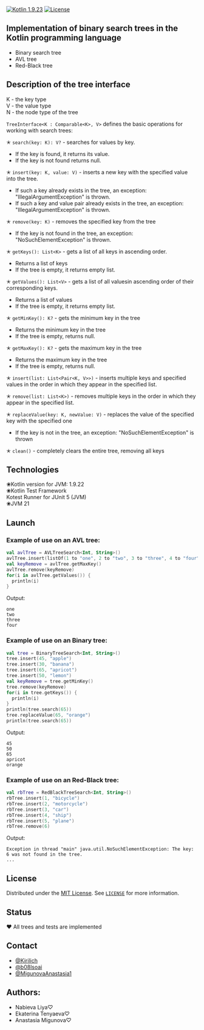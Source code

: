 [![Kotlin 1.9.23][kotlin_img]][kotlin_releases_url]
[![License][license_img]][repo_license_url]
## Implementation of binary search trees in the Kotlin programming language

* Binary search tree
* AVL tree
* Red-Black tree

## Description of the tree interface

K - the key type<br>
V - the value type<br>
N - the node type of the tree<br>


`TreeInterface<K : Comparable<K>, V>` defines the basic operations for working with search trees:

✭ `search(key: K): V?` - searches for values ​​by key.
- If the key is found, it returns its value.<br>
- If the key is not found returns null.<br>

✭ `insert(key: K, value: V)` - inserts a new key with the specified value into the tree.
- If such a key already exists in the tree, an exception: "IllegalArgumentException" is thrown.<br>
- If such a key and value pair already exists in the tree, an exception: "IllegalArgumentException" is thrown.<br>

✭ `remove(key: K)` - removes the specified key from the tree
- If the key is not found in the tree, an exception: "NoSuchElementException" is thrown.<br>

✭ `getKeys(): List<K>` - gets a list of all keys in ascending order.
- Returns a list of keys<br>
- If the tree is empty, it returns empty list.<br>

✭ `getValues(): List<V>` - gets a list of all values ​​in ascending order of their corresponding keys.
- Returns a list of values<br>
- If the tree is empty, it returns empty list.<br>

✭ `getMinKey(): K?` - gets the minimum key in the tree
- Returns the minimum key in the tree<br>
- If the tree is empty, returns null.<br>

✭ `getMaxKey(): K?` - gets the maximum key in the tree
- Returns the maximum key in the tree<br>
- If the tree is empty, returns null.<br>

✭ `insert(list: List<Pair<K, V>>)` - inserts multiple keys and specified values ​​in the order in which they appear in the specified list.<br>

✭ `remove(list: List<K>)` - removes multiple keys in the order in which they appear in the specified list.<br>

✭ `replaceValue(key: K, newValue: V)` - replaces the value of the specified key with the specified one
- If the key is not in the tree, an exception: "NoSuchElementException" is thrown<br>

✭ `clean()` - completely clears the entire tree, removing all keys<br>

## Technologies

❀Kotlin version for JVM: 1.9.22<br>
❀Kotlin Test Framework<br>
Kotest Runner for JUnit 5 (JVM)<br>
❀JVM 21<br>

## Launch

### Example of use on an AVL tree:
```kotlin
val avlTree = AVLTreeSearch<Int, String>()
avlTree.insert(listOf(1 to "one", 2 to "two", 3 to "three", 4 to "four", 5 to "five"))
val keyRemove = avlTree.getMaxKey()
avlTree.remove(keyRemove)
for(i in avlTree.getValues()) {
  println(i)
}
```
Output:
```text
one
two
three
four
```

### Example of use on an Binary tree:
```kotlin
val tree = BinaryTreeSearch<Int, String>()
tree.insert(45, "apple")
tree.insert(30, "banana")
tree.insert(65, "apricot")
tree.insert(50, "lemon")
val keyRemove = tree.getMinKey()
tree.remove(keyRemove)
for(i in tree.getKeys()) {
  println(i)
}
println(tree.search(65))
tree.replaceValue(65, "orange")
println(tree.search(65))
```
Output:
```text
45
50
65
apricot
orange
```

### Example of use on an Red-Black tree:
```kotlin
val rbTree = RedBlackTreeSearch<Int, String>()
rbTree.insert(1, "bicycle")
rbTree.insert(2, "motorcycle")
rbTree.insert(3, "car")
rbTree.insert(4, "ship")
rbTree.insert(5, "plane")
rbTree.remove(6)
```
Output:
```text
Exception in thread "main" java.util.NoSuchElementException: The key: 6 was not found in the tree.
...
```
## License

Distributed under the [MIT License](https://choosealicense.com/licenses/mit/). See [`LICENSE`](LICENSE) for more information.<br>

## Status

❤️ All trees and tests are implemented<br>

## Contact

* [@Kirilich](https://github.com/Kirilich)
* [@b08lsoai](https://github.com/b08lsoai)
* [@MigunovaAnastasia1](https://github.com/MigunovaAnastasia1)

## Authors:

* Nabieva Liya♡
* Ekaterina Tenyaeva♡
* Anastasia Migunova♡

<!-- links -->

[kotlin_img]: https://img.shields.io/badge/Kotlin-%201.9.22-magenta
[license_img]: https://img.shields.io/badge/license-MIT-blue
[kotlin_releases_url]: https://kotlinlang.org/docs/releases.html#release-details
[repo_license_url]: https://github.com/spbu-coding-2023/trees-13/blob/main/LICENSE
